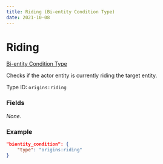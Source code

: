 ```yaml
---
title: Riding (Bi-entity Condition Type)
date: 2021-10-08
---
```


# Riding

[Bi-entity Condition Type](../bientity_condition_types.md)

Checks if the actor entity is currently riding the target entity.

Type ID: `origins:riding`

### Fields

_None._

### Example
```json
"bientity_condition": {
	"type": "origins:riding"
}
```